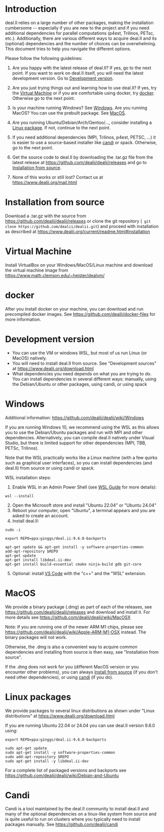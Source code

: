 # Introduction

deal.II relies on a large number of other packages, making the installation cumbersome -- especially if you are new to the project and
if you need additional dependencies for parallel computations (p4est,
Trilinos, PETsc, etc.). Additionally, there are various different ways to acquire deal.II and
its (optional) dependencies and the number of choices can be overwhelming. This document tries to help you navigate the
different options.

Please follow the following guidelines:

1. Are you happy with the latest release of deal.II? If yes, go to the next
   point. If you want to work on deal.II itself, you will need the latest
   development version. Go to [Development version](https://github.com/dealii/dealii/wiki/Getting-deal.II#development-version).

2. Are you just trying things out and learning how to use deal.II? If yes, try
   the [Virtual Machine](https://github.com/dealii/dealii/wiki/Getting-deal.II#virtual-machine) or if you are comfortable using docker, try [docker](https://github.com/dealii/dealii/wiki/Getting-deal.II#docker). Otherwise go to
   the next point.

3. Is your machine running Windows? See [Windows](https://github.com/dealii/dealii/wiki/Getting-deal.II#windows). Are you running
   MacOS? You can use the prebuilt package. See [MacOS](https://github.com/dealii/dealii/wiki/Getting-deal.II#macos).

4. Are you running Ubuntu/Debian/Arch/Gentoo/..., consider installing a [Linux
   package](https://github.com/dealii/dealii/wiki/Getting-deal.II#linux-packages). If not, continue to the next point.

5. If you need additional dependencies (MPI, Trilinos, p4est, PETSC, ...) it
   is easier to use a source-based installer like [candi](https://github.com/dealii/dealii/wiki/Getting-deal.II#candi) or spack. Otherwise,
   go to the next point.

6. Get the source code to deal.II by downloading the .tar.gz file from the latest release at
     https://github.com/dealii/dealii/releases
   and go to [Installation from source](https://github.com/dealii/dealii/wiki/Getting-deal.II#installation-from-source).

7. None of this works or still lost? Contact us at https://www.dealii.org/mail.html

# Installation from source
  Download a .tar.gz with the source from
  https://github.com/dealii/dealii/releases or clone the git repository (``
  git clone https://github.com/dealii/dealii.git``) and proceed with
  installation as described at
  https://www.dealii.org/current/readme.html#installation

# Virtual Machine
 Install VirtualBox on your Windows/MacOS/Linux machine and download the
 virtual machine image from https://www.math.clemson.edu/~heister/dealvm/

# docker
  After you install docker on your machine, you can download and run
  precompiled docker images. See https://github.com/dealii/docker-files for
  more information.

# Development version
  - You can use the VM or windows WSL, but most of us run Linux (or MacOS) natively.
  - You will need to install deal.II from source. See "Development sources" at
    https://www.dealii.org/download.html
  - What dependencies you need depends on what you are trying to do. You can
    install dependencies in several different ways: manually, using the
    Debian/Ubuntu or other packages, using candi, or using spack

# Windows
  Additional information: https://github.com/dealii/dealii/wiki/Windows

  If you are running Windows 10, we recommend using the WSL as this allows you
  to use the Debian/Ubuntu packages and run with MPI and other
  dependencies. Alternatively, you can compile deal.II natively under Visual
  Studio, but there is limited support for other dependencies (MPI, TBB,
  PETSc, Trilinos).  

  Note that the WSL practically works like a Linux machine (with a few quirks such
  as graphical user interfaces), so you can install dependencies (and deal.II)
  from source or using candi or spack.

  WSL installation steps:
  1. Enable WSL in an Admin Power Shell (see [WSL Guide](https://docs.microsoft.com/en-us/windows/wsl/install-win10) for more details):
```
wsl --install
```
  2. Open the Microsoft store and install "Ubuntu 22.04" or "Ubuntu 24.04"
  3. Reboot your computer, open "Ubuntu", a terminal appears and you are asked to create an account.
  4. Install deal.II:
```
sudo -i

export REPO=ppa:ginggs/deal.ii-9.6.0-backports

apt-get update && apt-get install -y software-properties-common
add-apt-repository $REPO
apt-get update
apt-get install libdeal.ii-dev
apt-get install build-essential cmake ninja-build gdb git-core
```
  5. Optional: install [VS Code](https://code.visualstudio.com/)
     with the "c++" and the "WSL" extension.

# MacOS
  We provide a binary package (.dmg) as part of each of the releases, see
  https://github.com/dealii/dealii/releases and download and install it.
  For more details see https://github.com/dealii/dealii/wiki/MacOSX

  Note: If you are running one of the newer ARM M1 chips, please see https://github.com/dealii/dealii/wiki/Apple-ARM-M1-OSX instead. The binary packages will not work.

  Otherwise, the .dmg is also a convenient way to acquire common dependencies
  and installing from source is then easy, see "Installation from source".
  
  If the .dmg does not work for you (different MacOS version or you encounter other problems),
  you can always [Install from source](https://github.com/dealii/dealii/wiki/Getting-deal.II#installation-from-source)
  (if you don't need other dependencies), or using [candi](https://github.com/dealii/dealii/wiki/Getting-deal.II#candi) (if you do).

# Linux packages

  We provide packages to several linux distributions as shown under 
  "Linux distributions" at https://www.dealii.org/download.html

  If you are running Ubuntu 22.04 or 24.04 you can use deal.II version 9.6.0 using:
```
export REPO=ppa:ginggs/deal.ii-9.6.0-backports

sudo apt-get update
sudo apt-get install -y software-properties-common
sudo add-apt-repository $REPO
sudo apt-get install -y libdeal.ii-dev
```

For a complete list of packaged versions and backports see https://github.com/dealii/dealii/wiki/Debian-and-Ubuntu

# Candi
  Candi is a tool maintained by the deal.II community to install deal.II and
  many of the optional dependencies on a linux-like system from source and is
  quite useful to run on clusters where you typically need to install
  packages manually.
  See https://github.com/dealii/candi
